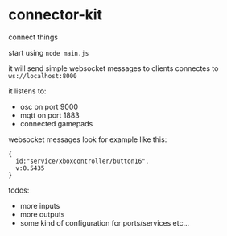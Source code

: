 # connector-kit
connect things

start using `node main.js`

it will send simple websocket messages to clients connectes to `ws://localhost:8000`

it listens to:
- osc on port 9000
- mqtt on port 1883
- connected gamepads

websocket messages look for example like this:
```
{
  id:"service/xboxcontroller/button16",
  v:0.5435
}
```


todos:
- more inputs
- more outputs
- some kind of configuration for ports/services etc...
